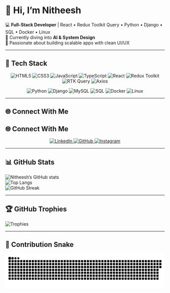 # 👋 Hi, I’m Nitheesh  

💻 **Full-Stack Developer** | React • Redux Toolkit Query • Python • Django • SQL • Docker • Linux  
🌱 Currently diving into **AI & System Design**  
🚀 Passionate about building scalable apps with clean UI/UX  

---


## 🚀 Tech Stack  

<p align="center">
  <img src="https://img.shields.io/badge/HTML5-E34F26?style=for-the-badge&logo=html5&logoColor=white" alt="HTML5" />
  <img src="https://img.shields.io/badge/CSS3-1572B6?style=for-the-badge&logo=css3&logoColor=white" alt="CSS3" />
  <img src="https://img.shields.io/badge/JavaScript-F7DF1E?style=for-the-badge&logo=javascript&logoColor=black" alt="JavaScript" />
  <img src="https://img.shields.io/badge/TypeScript-3178C6?style=for-the-badge&logo=typescript&logoColor=white" alt="TypeScript" />
  <img src="https://img.shields.io/badge/React-20232A?style=for-the-badge&logo=react&logoColor=61DAFB" alt="React" />
  <img src="https://img.shields.io/badge/Redux%20Toolkit-764ABC?style=for-the-badge&logo=redux&logoColor=white" alt="Redux Toolkit" />
  <img src="https://img.shields.io/badge/RTK%20Query-764ABC?style=for-the-badge&logo=redux&logoColor=white" alt="RTK Query" />
  <img src="https://img.shields.io/badge/Axios-5A29E4?style=for-the-badge&logo=axios&logoColor=white" alt="Axios" />
</p>

<p align="center">
  <img src="https://img.shields.io/badge/Python-3776AB?style=for-the-badge&logo=python&logoColor=white" alt="Python" />
  <img src="https://img.shields.io/badge/Django-092E20?style=for-the-badge&logo=django&logoColor=white" alt="Django" />
  <img src="https://img.shields.io/badge/MySQL-005C84?style=for-the-badge&logo=mysql&logoColor=white" alt="MySQL" />
  <img src="https://img.shields.io/badge/SQL-336791?style=for-the-badge&logo=postgresql&logoColor=white" alt="SQL" />
  <img src="https://img.shields.io/badge/Docker-2496ED?style=for-the-badge&logo=docker&logoColor=white" alt="Docker" />
  <img src="https://img.shields.io/badge/Linux-FCC624?style=for-the-badge&logo=linux&logoColor=black" alt="Linux" />
</p>
  

---

## 🌐 Connect With Me  

## 🌐 Connect With Me  

<p align="center">
  <a href="https://www.linkedin.com/in/nitheesh21" target="_blank">
    <img src="https://img.shields.io/badge/LinkedIn-%230077B5.svg?&style=for-the-badge&logo=linkedin&logoColor=white" alt="LinkedIn"/>
  </a>
  <a href="https://github.com/Nitheesh-Chinnusamy" target="_blank">
    <img src="https://img.shields.io/badge/GitHub-100000?style=for-the-badge&logo=github&logoColor=white" alt="GitHub"/>
  </a>
  <a href="https://www.instagram.com/phoenix_nitheesh_007/" target="_blank">
    <img src="https://img.shields.io/badge/Instagram-%23E4405F.svg?&style=for-the-badge&logo=instagram&logoColor=white" alt="Instagram"/>
  </a>
</p>

---

## 📊 GitHub Stats  

![Nitheesh’s GitHub stats](https://github-readme-stats.vercel.app/api?username=Nitheesh-Chinnusamy&show_icons=true&theme=radical)  
![Top Langs](https://github-readme-stats.vercel.app/api/top-langs/?username=Nitheesh-Chinnusamy&layout=compact&theme=radical)  
![GitHub Streak](https://github-readme-streak-stats.herokuapp.com/?user=Nitheesh-Chinnusamy&theme=radical)  

---

## 🏆 GitHub Trophies  

![Trophies](https://github-profile-trophy.vercel.app/?username=Nitheesh-Chinnusamy&theme=radical&no-frame=false&no-bg=true&margin-w=15)  

---

## 🐍 Contribution Snake  

![Snake animation](https://github.com/Nitheesh-Chinnusamy/Nitheesh-Chinnusamy/blob/output/snake-dark.svg)
 
